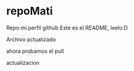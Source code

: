 # repoMati
Repo mi perfil github
Este es el README, leelo:D

Archivo actualizado

ahora probamos el pull

actualizacion
